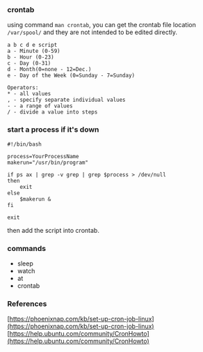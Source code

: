

### crontab
using command `man crontab`, you can get the crontab file location `/var/spool/` and they are not intended to be edited directly. 

```
a b c d e script
a - Minute (0-59)
b - Hour (0-23)
c - Day (0-31)
d - Month(0=none - 12=Dec.)
e - Day of the Week (0=Sunday - 7=Sunday)

Operators:
* - all values
, - specify separate individual values
- - a range of values
/ - divide a value into steps
```

### start a process if it's down
```
#!/bin/bash

process=YourProcessName
makerun="/usr/bin/program"

if ps ax | grep -v grep | grep $process > /dev/null
then
    exit
else
    $makerun &
fi

exit
```

then add the script into crontab.


### commands
 * sleep
 * watch
 * at
 * crontab

 ### References
 [https://phoenixnap.com/kb/set-up-cron-job-linux](https://phoenixnap.com/kb/set-up-cron-job-linux)  
 [https://help.ubuntu.com/community/CronHowto](https://help.ubuntu.com/community/CronHowto)